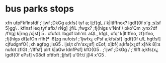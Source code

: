 # bus parks stops

xfn ufpFkflnsfdf ;'ljwf ;DkGg a;kfs{ tyf a; lj;f}gL / k|ltIffnox? lgdf{0f x'g ;s]sf 5}gg\ . kflnsf leq tyf aflx/ rNg] ;jf/L ;fwgx? ;fj{hlgs v'Nnf / pko'Qm :ynx?df /fVg] k|rng /x]sf] 5 . cfufdL lbgdf lah'nL aQL, kfgL, ofq' k|ltIffno, zf}rfno, ;fj{hlgs df]afOn rflh{ª :6]zg nufotsf ;'ljwfx¿ ePsf a;kfs{sf] lgdf{0f u/L hgtfsf] cjfudgnfO{ ;xh agfpg ;lsG5 . ljsl;t d'n'sx¿sf] cEof; x]bf{ a;kfs{x¿df x]Nk 8]:s nufot zflGt ;'/Iffsf] plrt k|aGw ldnfPsf] kfO{G5 . ;'ljwf ;DkGg / ;'/lIft a;kfs{x¿ lgdf{0f ePsf] v08df oftfoft ;]jfsf] u'0f:t/ j[l4 x'G5 .